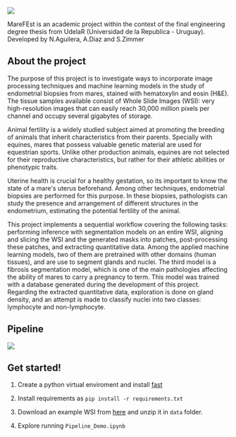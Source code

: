 ![](https://github.com/Peregalli/MareFEst/blob/release/v1/data/logo_2.png)

MareFEst is an academic project within the context of the final engineering degree thesis from UdelaR (Universidad de la Republica - Uruguay).
Developed by N.Aguilera, A.Diaz and S.Zimmer

## About the project

The purpose of this project is to investigate ways to incorporate image processing techniques and machine learning models in the study of endometrial biopsies from mares, stained with hematoxylin and eosin (H&E). The tissue samples available consist of Whole Slide Images (WSI): very high-resolution images that can easily reach 30,000 million pixels per channel and occupy several gigabytes of storage.

Animal fertility is a widely studied subject aimed at promoting the breeding of animals that inherit characteristics from their parents. Specially with equines, mares that possess valuable genetic material are used for equestrian sports. Unlike other production animals, equines are not selected for their reproductive characteristics, but rather for their athletic abilities or phenotypic traits.

Uterine health is crucial for a healthy gestation, so its important to know the state of a mare's uterus beforehand. Among other techniques, endometrial biopsies are performed for this purpose. In these biopsies, pathologists can study the presence and arrangement of different structures in the endometrium, estimating the potential fertility of the animal.

This project implements a sequential workflow covering the following tasks: performing inference with segmentation models on an entire WSI, aligning and slicing the WSI and the generated masks into patches, post-processing these patches, and extracting quantitative data. Among the applied machine learning models, two of them are pretrained with other domains (human tissues), and are use to segment glands and nuclei. The third model is a fibrosis segmentation model, which is one of the main pathologies affecting the ability of mares to carry a pregnancy to term. This model was trained with a database generated during the development of this project. Regarding the extracted quantitative data, exploration is done on gland density, and an attempt is made to classify nuclei into two classes: lymphocyte and non-lymphocyte.


## Pipeline
![](https://github.com/Peregalli/MareFEst/blob/release/v1/data/workflow.png)

## Get started!
1. Create a python virtual enviroment and install [fast](https://fast.eriksmistad.no/#get-started)
2. Install requirements as `pip install -r requirements.txt`
3. Download an example WSI from [here](https://drive.google.com/file/d/1kv4USkKeDXUmVU-yp3oR-uZbAtw5hX96/view?usp=sharing) and unzip it in `data` folder.

4. Explore running `Pipeline_Demo.ipynb`
